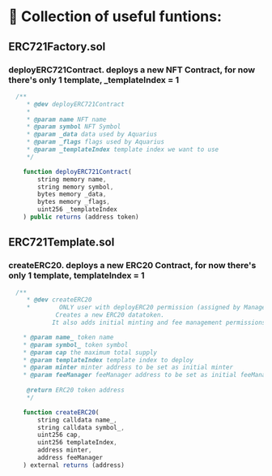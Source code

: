 # 🦑 Collection of useful funtions:

## ERC721Factory.sol

### deployERC721Contract.   deploys a new NFT Contract, for now there's only 1 template, _templateIndex = 1

```Javascript
  /**
     * @dev deployERC721Contract
     *      
     * @param name NFT name
     * @param symbol NFT Symbol
     * @param _data data used by Aquarius
     * @param _flags flags used by Aquarius
     * @param _templateIndex template index we want to use
     */

    function deployERC721Contract(
        string memory name,
        string memory symbol,
        bytes memory _data,
        bytes memory _flags,
        uint256 _templateIndex
    ) public returns (address token)
```

## ERC721Template.sol

### createERC20.   deploys a new ERC20 Contract, for now there's only 1 template, templateIndex = 1

```Javascript
  /**
     * @dev createERC20
     *        ONLY user with deployERC20 permission (assigned by Manager) can call it
             Creates a new ERC20 datatoken.
            It also adds initial minting and fee management permissions to custom users.

    * @param name_ token name
    * @param symbol_ token symbol
    * @param cap the maximum total supply
    * @param templateIndex template index to deploy
    * @param minter minter address to be set as initial minter 
    * @param feeManager feeManager address to be set as initial feeManager (can set who gets the DT consumed)
     
     @return ERC20 token address
     */

    function createERC20(
        string calldata name_,
        string calldata symbol_,
        uint256 cap,
        uint256 templateIndex,
        address minter,
        address feeManager
    ) external returns (address)
```